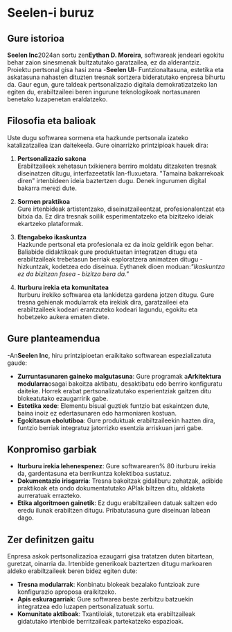 # Seelen-i buruz

## Gure istorioa

**Seelen Inc**2024an sortu zen**Eythan D. Moreira**, softwareak jendeari egokitu behar zaion sinesmenak bultzatutako garatzailea, ez da alderantziz. Proiektu pertsonal gisa hasi zena -**Seelen UI**- Funtzionaltasuna, estetika eta askatasuna nahasten dituzten tresnak sortzera bideratutako enpresa bihurtu da. Gaur egun, gure taldeak pertsonalizazio digitala demokratizatzeko lan egiten du, erabiltzaileei beren ingurune teknologikoak nortasunaren benetako luzapenetan eraldatzeko.

## Filosofia eta balioak

Uste dugu softwarea sormena eta hazkunde pertsonala izateko katalizatzailea izan daitekeela. Gure oinarrizko printzipioak hauek dira:

1. **Pertsonalizazio sakona**\
   Erabiltzaileek xehetasun txikienera berriro moldatu ditzaketen tresnak diseinatzen ditugu, interfazeetatik lan-fluxuetara. "Tamaina bakarrekoak diren" irtenbideen ideia baztertzen dugu. Denek ingurumen digital bakarra merezi dute.

2. **Sormen praktikoa**\
   Gure irtenbideak artistentzako, diseinatzaileentzat, profesionalentzat eta bitxia da. Ez dira tresnak soilik esperimentatzeko eta bizitzeko ideiak ekartzeko plataformak.

3. **Etengabeko ikaskuntza**\
   Hazkunde pertsonal eta profesionala ez da inoiz geldirik egon behar. Baliabide didaktikoak gure produktuetan integratzen ditugu eta erabiltzaileak trebetasun berriak esploratzera animatzen ditugu - hizkuntzak, kodetzea edo diseinua. Eythanek dioen moduan:*"Ikaskuntza ez da bizitzan fasea - bizitza bera da."*

4. **Iturburu irekia eta komunitatea**\
   Iturburu irekiko softwarea eta lankidetza gardena jotzen ditugu. Gure tresna gehienak modularrak eta irekiak dira, garatzaileei eta erabiltzaileek kodeari erantzuteko kodeari lagundu, egokitu eta hobetzeko aukera ematen diete.

## Gure planteamendua

-An**Seelen Inc**, hiru printzipioetan eraikitako softwarean espezializatuta gaude:

* **Zurruntasunaren gaineko malgutasuna**: Gure programak a**Arkitektura modularra**osagai bakoitza aktibatu, desaktibatu edo berriro konfiguratu daiteke. Horrek erabat pertsonalizatutako esperientziak gaitzen ditu blokeatutako ezaugarririk gabe.
* **Estetika xede**: Elementu bisual guztiek funtzio bat eskaintzen dute, baina inoiz ez edertasunaren edo harmoniaren kostuan.
* **Egokitasun ebolutiboa**: Gure produktuak erabiltzaileekin hazten dira, funtzio berriak integratuz jatorrizko esentzia arriskuan jarri gabe.

## Konpromiso garbiak

* **Iturburu irekia lehenespenez**: Gure softwarearen% 80 iturburu irekia da, gardentasuna eta berrikuntza kolektiboa sustatuz.
* **Dokumentazio irisgarria**: Tresna bakoitzak gidaliburu zehatzak, adibide praktikoak eta ondo dokumentatutako APIak biltzen ditu, aldaketa aurreratuak errazteko.
* **Etika algoritmoen gainetik**: Ez dugu erabiltzaileen datuak saltzen edo eredu ilunak erabiltzen ditugu. Pribatutasuna gure diseinuan labean dago.

## Zer definitzen gaitu

Enpresa askok pertsonalizazioa ezaugarri gisa tratatzen duten bitartean, guretzat, oinarria da. Irtenbide generikoak baztertzen ditugu markoaren aldeko erabiltzaileek beren bidez egiten dute:

* **Tresna modularrak**: Konbinatu blokeak bezalako funtzioak zure konfigurazio aproposa eraikitzeko.
* **Apis eskuragarriak**: Gure softwarea beste zerbitzu batzuekin integratzea edo luzapen pertsonalizatuak sortu.
* **Komunitate aktiboak**: Txantiloiak, tutoretzak eta erabiltzaileak gidatutako irtenbide berritzaileak partekatzeko espazioak.
